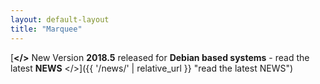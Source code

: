 ```yaml
---
layout: default-layout
title: "Marquee"
---
```


[**</>** New Version **2018.5** released for **Debian based systems** - read the latest **NEWS** </>]({{ '/news/' | relative_url }} "read the latest NEWS")